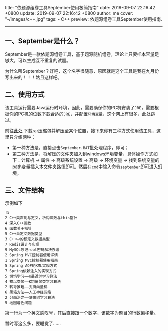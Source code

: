 title: "依题源组卷工具September使用极简指南"
date: 2019-09-07 22:16:42 +0800
update: 2019-09-07 22:16:42 +0800
author: me
cover: "-/images/c++.jpg"
tags:
    - C++
preview: 依题源组卷工具September使用指南.

---

## 一、September是什么？

September是一款依题源组卷工具，基于题源随机组卷，理论上只要样本容量足够大，可以生成互不重复的试题。

为什么叫September？好吧，这个名字很随意，原因就是这个工具是我在九月份写出来的！！！姑且这样吧。

## 二、使用方式

该工具运行需要Java运行时环境，因此，需要确保你的PC机安装了`JRE`，需要根据你的PC机的位数下载合适的`JRE`，并配置`环境变量`，这个网上有很多，此处跳过。

前往[此处](http://ibiur610399.java.jkj.wang/September.rar) 下载rar压缩包并解压至某个位置，接下来你有三种方式使用该工具，这里只介绍两种：

+ 第一种方法是，直接点击`September.BAT`批处理程序，即可；
+ 第二种方法是，将解压的文件夹加入到windows环境变量，具体操作方式如下：计算机 <span>-></span> 属性 <span>-></span> 高级系统设置 <span>-></span> 高级 <span>-></span> 环境变量 <span>-></span> 找到系统变量的path变量插入本文件夹路径即可。然后在`cmd`中输入命令`september`即可进入幻境。

## 三、文件结构

示例如下

```
!5
2 C++类声明与定义，析构函数与this指针
4 深入C++函数
6 函数关于指针
5 C++自定义数据类型
3 C++中的预定义数据类型
7 Redis设计与实现
9 MySQL忘记root密码解决办法
2 Spring MVC控制器使用详情
1 Spring MVC控制器使用指南
5 Spring AOP的XML实现方式
7 Spring依赖注入的实现方式
5 懒惰学习——K最近邻学习算法
4 物以类聚——K均值聚类学习算法
2 转导推理——支持向量机
6 黑箱方法——人工神经网络
2 分而治之——决策树学习算法
5 地图着色问题
```

第一行为一个英文感叹号，其后直接跟一个数字，该数字为题目的行数偏移量。

暂时写这么多，要睡觉了......